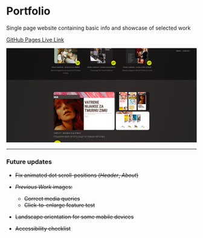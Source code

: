 # Portfolio

Single page website containing basic info and showcase of selected work

[GitHub Pages Live Link](https://ivyshoo.github.io/)

![Portfolio Screen](portfolio-screen-2.png)


---
### Future updates

* ~~Fix animated dot scroll-positions (_Header_, _About_)~~

* ~~_Previous Work_ images:~~ 
    * ~~Correct media queries~~
    * ~~Click-to-enlarge feature test~~

* ~~Landscape orientation for some mobile devices~~

* ~~Accessibility checklist~~

